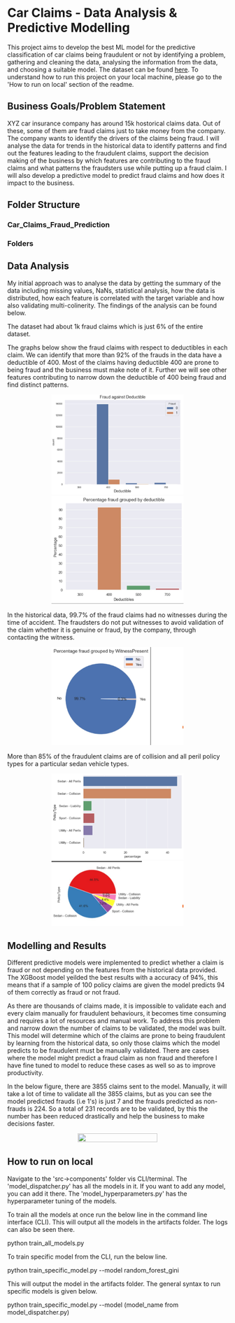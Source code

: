 # Car Claims - Data Analysis & Predictive Modelling
This project aims to develop the best ML model for the predictive classification of car claims being fraudulent or not by identifying a problem, gathering and cleaning the data, analysing the information from the data, and choosing a suitable model. The dataset can be found [here](https://www.kaggle.com/datasets/khusheekapoor/vehicle-insurance-fraud-detection). 
To understand how to run this project on your local machine, please go to the 'How to run on local' section of the readme.

## Business Goals/Problem Statement
XYZ car insurance company has around 15k hostorical claims data. Out of these, some of them are fraud claims just to take money from the company. The company wants to identify the drivers of the claims being fraud.
I will analyse the data for trends in the historical data to identify patterns and find out the features leading to the fraudulent claims, support the decision making of the business by which features are contributing to the fraud claims and what patterns the fraudsters use while putting up a fraud claim. I will also develop a predictive model to predict fraud claims and how does it impact to the business.

## Folder Structure
### Car_Claims_Fraud_Prediction

### Folders


## Data Analysis
My initial approach was to analyse the data by getting the summary of the data including missing values, NaNs, statistical analysis, how the data is distributed, how each feature is correlated with the target variable and how also validating multi-colinerity. The findings of the analysis can be found below.

The dataset had about 1k fraud claims which is just 6% of the entire dataset. 

The graphs below show the fraud claims with respect to deductibles in each claim. We can identify that more than 92% of the frauds in the data have a deductible of 400. Most of the claims having deductible 400 are prone to being fraud and the business must make note of it. Further we will see other features contributing to narrow down the deductible of 400 being fraud and find distinct patterns.
<p align='center'>
  <img src="images/01.jpg" width=60% height=40%/>
  <img src="images/02.jpg" width=60% height=40%/>
</p>

In the historical data, 99.7% of the fraud claims had no witnesses during the time of accident. The fraudsters do not put witnesses to avoid validation of the claim whether it is genuine or fraud, by the company, through contacting the witness.
<p align='center'>
  <img src="images/03.jpg" width=60% height=40%/>
</p>

More than 85% of the fraudulent claims are of collision and all peril policy types for a particular sedan vehicle types.
<p align='center'>
  <img src="images/04.jpg" width=60% height=40%/>
  <img src="images/05.jpg" width=60% height=40%/>
</p>

## Modelling and Results
Different predictive models were implemented to predict whether a claim is fraud or not depending on the features from the historical data provided. The XGBoost model yeilded the best results with a accuracy of 94%, this means that if a sample of 100 policy claims are given the model predicts 94 of them correctly as fraud or not fraud.

As there are thousands of claims made, it is impossible to validate each and every claim manually for fraudulent behaviours, it becomes time consuming and requires a lot of resources and manual work. To address this problem and narrow down the number of claims to be validated, the model was built. This model will determine which of the claims are prone to being fraudulent by learning from the historical data, so only those claims which the model predicts to be fraudulent must be manually validated. There are cases where the model might predict a fraud claim as non fraud and therefore I have fine tuned to model to reduce these cases as well so as to improve productivity.

In the below figure, there are 3855 claims sent to the model. Manually, it will take a lot of time to validate all the 3855 claims, but as you can see the model predicted frauds (i.e 1's) is just 7 and the frauds predicted as non-frauds is 224. So a total of 231 records are to be validated, by this the number has been reduced drastically and help the business to make decisions faster.

<p align='center'>
  <img src="images/0g.jpg" width=60% height=40%/>
</p>

## How to run on local
Navigate to the 'src->components' folder vis CLI/terminal. The 'model_dispatcher.py' has all the models in it. If you want to add any model, you can add it there. The 'model_hyperparameters.py' has the hyperparameter tuning of the models. 

To train all the models at once run the below line in the command line interface (CLI). This will output all the models in the artifacts folder. The logs can also be seen there.

python train_all_models.py

To train specific model from the CLI, run the below line.

python train_specific_model.py --model random_forest_gini

This will output the model in the artifacts folder. The general syntax to run specific models is given below.

python train_specific_model.py --model (model_name from model_dispatcher.py)



